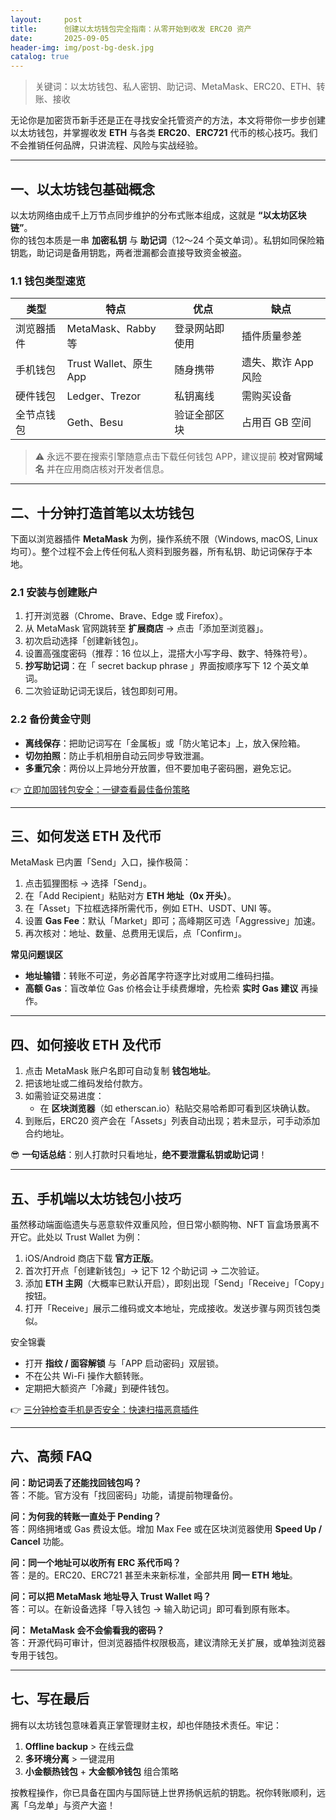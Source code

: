 ```yaml
---
layout:     post
title:      创建以太坊钱包完全指南：从零开始到收发 ERC20 资产
date:       2025-09-05
header-img: img/post-bg-desk.jpg
catalog: true
---
```


> 关键词：以太坊钱包、私人密钥、助记词、MetaMask、ERC20、ETH、转账、接收

无论你是加密货币新手还是正在寻找安全托管资产的方法，本文将带你一步步创建以太坊钱包，并掌握收发 **ETH** 与各类 **ERC20**、**ERC721** 代币的核心技巧。我们不会推销任何品牌，只讲流程、风险与实战经验。

---

## 一、**以太坊钱包基础概念**  
以太坊网络由成千上万节点同步维护的分布式账本组成，这就是 **“以太坊区块链”**。  
你的钱包本质是一串 **加密私钥** 与 **助记词**（12～24 个英文单词）。私钥如同保险箱钥匙，助记词是备用钥匙，两者泄漏都会直接导致资金被盗。

### 1.1 钱包类型速览  
| **类型**        | **特点**                          | **优点**          | **缺点**          |
|-----------------|----------------------------------|-------------------|-------------------|
| 浏览器插件      | MetaMask、Rabby 等                | 登录网站即使用    | 插件质量参差       |
| 手机钱包        | Trust Wallet、原生 App            | 随身携带          | 遗失、欺诈 App 风险|
| 硬件钱包        | Ledger、Trezor                    | 私钥离线           | 需购买设备        |
| 全节点钱包      | Geth、Besu                        | 验证全部区块       | 占用百 GB 空间    |

> ⚠️ 永远不要在搜索引擎随意点击下载任何钱包 APP，建议提前 **校对官网域名** 并在应用商店核对开发者信息。

---

## 二、**十分钟打造首笔以太坊钱包**

下面以浏览器插件 **MetaMask** 为例，操作系统不限（Windows, macOS, Linux 均可）。整个过程不会上传任何私人资料到服务器，所有私钥、助记词保存于本地。

### 2.1 安装与创建账户  
1. 打开浏览器（Chrome、Brave、Edge 或 Firefox）。  
2. 从 MetaMask 官网跳转至 **扩展商店** → 点击「添加至浏览器」。  
3. 初次启动选择「创建新钱包」。  
4. 设置高强度密码（推荐：16 位以上，混搭大小写字母、数字、特殊符号）。  
5. **抄写助记词**：在「 secret backup phrase 」界面按顺序写下 12 个英文单词。  
6. 二次验证助记词无误后，钱包即刻可用。

### 2.2 备份黄金守则  
- **离线保存**：把助记词写在「金属板」或「防火笔记本」上，放入保险箱。  
- **切勿拍照**：防止手机相册自动云同步导致泄漏。  
- **多重冗余**：两份以上异地分开放置，但不要加电子密码圈，避免忘记。  

👉 [立即加固钱包安全：一键查看最佳备份策略](https://okxdog.com/)

---

## 三、**如何发送 ETH 及代币**  
MetaMask 已内置「Send」入口，操作极简：

1. 点击狐狸图标 → 选择「Send」。  
2. 在「Add Recipient」粘贴对方 **ETH 地址（0x 开头）**。  
3. 在「Asset」下拉框选择所需代币，例如 ETH、USDT、UNI 等。  
4. 设置 **Gas Fee**：默认「Market」即可；高峰期区可选「Aggressive」加速。  
5. 再次核对：地址、数量、总费用无误后，点「Confirm」。

**常见问题误区**  
- **地址输错**：转账不可逆，务必首尾字符逐字比对或用二维码扫描。  
- **高额 Gas**：盲改单位 Gas 价格会让手续费爆增，先检索 **实时 Gas 建议** 再操作。

---

## 四、**如何接收 ETH 及代币**  
1. 点击 MetaMask 账户名即可自动复制 **钱包地址**。  
2. 把该地址或二维码发给付款方。  
3. 如需验证交易进度：  
   - 在 **区块浏览器**（如 etherscan.io）粘贴交易哈希即可看到区块确认数。  
4. 到账后，ERC20 资产会在「Assets」列表自动出现；若未显示，可手动添加合约地址。

😎 **一句话总结**：别人打款时只看地址，**绝不要泄露私钥或助记词**！

---

## 五、**手机端以太坊钱包小技巧**  

虽然移动端面临遗失与恶意软件双重风险，但日常小额购物、NFT 盲盒场景离不开它。此处以 Trust Wallet 为例：

1. iOS/Android 商店下载 **官方正版**。  
2. 首次打开点「创建新钱包」→ 记下 12 个助记词 → 二次验证。  
3. 添加 **ETH 主网**（大概率已默认开启），即刻出现「Send」「Receive」「Copy」按钮。  
4. 打开「Receive」展示二维码或文本地址，完成接收。发送步骤与网页钱包类似。

安全锦囊  
- 打开 **指纹 / 面容解锁** 与「APP 启动密码」双层锁。  
- 不在公共 Wi-Fi 操作大额转账。  
- 定期把大额资产「冷藏」到硬件钱包。  

👉 [三分钟检查手机是否安全：快速扫描恶意插件](https://okxdog.com/)

---

## 六、**高频 FAQ**

**问：助记词丢了还能找回钱包吗？**  
答：不能。官方没有「找回密码」功能，请提前物理备份。

**问：为何我的转账一直处于 Pending？**  
答：网络拥堵或 Gas 费设太低。增加 Max Fee 或在区块浏览器使用 **Speed Up / Cancel** 功能。

**问：同一个地址可以收所有 ERC 系代币吗？**  
答：是的。ERC20、ERC721 甚至未来新标准，全部共用 **同一 ETH 地址**。

**问：可以把 MetaMask 地址导入 Trust Wallet 吗？**  
答：可以。在新设备选择「导入钱包 → 输入助记词」即可看到原有账本。

**问： MetaMask 会不会偷看我的密码？**  
答：开源代码可审计，但浏览器插件权限极高，建议清除无关扩展，或单独浏览器专用于钱包。

---

## 七、**写在最后**  
拥有以太坊钱包意味着真正掌管理财主权，却也伴随技术责任。牢记：  
1. **Offline backup** > 在线云盘  
2. **多环境分离** > 一键混用  
3. **小金额热钱包** + **大金额冷钱包** 组合策略  

按教程操作，你已具备在国内与国际链上世界扬帆远航的钥匙。祝你转账顺利，远离「乌龙单」与资产大盗！